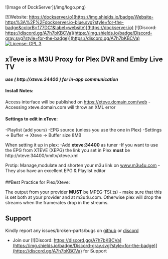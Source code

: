 <br />
![Image of DockServer](/img/logo.png)

[![Website: https://dockserver.io](https://img.shields.io/badge/Website-https%3A%2F%2Fdockserver.io-blue.svg?style=for-the-badge&colorB=177DC1&label=website)](https://dockserver.io)
[![Discord: https://discord.gg/A7h7bKBCVa](https://img.shields.io/badge/Discord-gray.svg?style=for-the-badge)](https://discord.gg/A7h7bKBCVa)
[![License: GPL 3](https://img.shields.io/badge/License-GPL%203-blue.svg?style=for-the-badge&colorB=177DC1&label=license)](LICENSE)

## xTeve is a M3U Proxy for Plex DVR and Emby Live TV
***use ( http://xteve:34400 ) for in-app communication***

#### **Install Notes:**
Access interface will be published on https://xteve.domain.com/web - Accessing xteve.domain.com will throw an XML error

#### Settings to edit in xTeve: 
-Playlist (add yours)
-EPG source (unless you use the one in Plex)
-Settings -> Buffer -> Xteve -> Buffer size 8MB

When setting it up in plex: 
-Add **xteve:34400** as tuner
-If you want to use the EPG from XTEVE (XEPG) the link you set in Plex **must** be 
http://xteve:34400/xmltv/xteve.xml

Protip: Manage,modulate and shorten your m3u link on www.m3u4u.com - They also have an excellent EPG & Playlist editor
#### 
##Best Practice for Plex/Xteve:

 The output from your provider **MUST** be MPEG-TS(.ts) - make sure that this is set both at your provider and at m3u4u.com. Otherwise plex will drop the streams when the framerates drop in the streams.

</details>

## Support

Kindly report any issues/broken-parts/bugs on [github](https://github.com/dockserver/dockserver/issues) or [discord](https://discord.gg/A7h7bKBCVa)

* Join our [![Discord: https://discord.gg/A7h7bKBCVa](https://img.shields.io/badge/Discord-gray.svg?style=for-the-badge)](https://discord.gg/A7h7bKBCVa) for Support